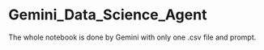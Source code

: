 # Gemini_Data_Science_Agent
The whole notebook is done by Gemini with only one .csv file and prompt.
